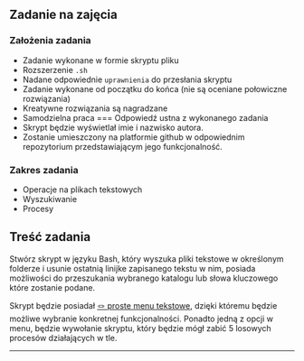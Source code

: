 ## Zadanie na zajęcia

### Założenia zadania
- Zadanie wykonane w formie skryptu pliku
- Rozszerzenie `.sh`
- Nadane odpowiednie `uprawnienia` do przesłania skryptu
- Zadanie wykonane od początku do końca (nie są oceniane połowiczne rozwiązania)
- Kreatywne rozwiązania są nagradzane
- Samodzielna praca === Odpowiedź ustna z wykonanego zadania
- Skrypt będzie wyświetlał imie i nazwisko autora.
- Zostanie umieszczony na platformie github w odpowiednim repozytorium przedstawiającym jego funkcjonalność.

### Zakres zadania
- Operacje na plikach tekstowych
- Wyszukiwanie
- Procesy

## Treść zadania
Stwórz skrypt w języku Bash, który wyszuka pliki tekstowe w określonym folderze i usunie ostatnią linijke zapisanego tekstu w nim, posiada możliwości do przeszukania wybranego katalogu lub słowa kluczowego które zostanie podane.

Skrypt będzie posiadał [🪢 proste menu tekstowe](https://towardsdatascience.com/how-to-create-a-foolproof-interactive-terminal-menu-with-bash-scripts-97911586d4e5), dzięki któremu będzie możliwe wybranie konkretnej funkcjonalności. Ponadto jedną z opcji w menu, będzie wywołanie skryptu, który będzie mógł zabić 5 losowych procesów działających w tle.

---